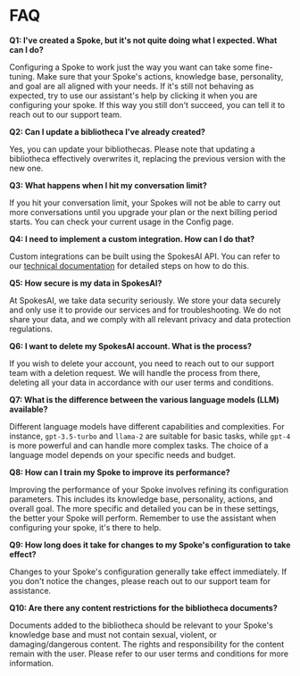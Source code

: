 ﻿# FAQ

**Q1: I've created a Spoke, but it's not quite doing what I expected. What can I do?**

Configuring a Spoke to work just the way you want can take some fine-tuning. Make sure that your Spoke's actions, knowledge base, personality, and goal are all aligned with your needs. If it's still not behaving as expected, try to use our assistant's help by clicking it when you are configuring your spoke. If this way you still don't succeed, you can tell it to reach out to our support team.

**Q2: Can I update a bibliotheca I've already created?**

Yes, you can update your bibliothecas. Please note that updating a bibliotheca effectively overwrites it, replacing the previous version with the new one.

**Q3: What happens when I hit my conversation limit?**

If you hit your conversation limit, your Spokes will not be able to carry out more conversations until you upgrade your plan or the next billing period starts. You can check your current usage in the Config page.

**Q4: I need to implement a custom integration. How can I do that?**

Custom integrations can be built using the SpokesAI API. You can refer to our [technical documentation](#) for detailed steps on how to do this.

**Q5: How secure is my data in SpokesAI?**

At SpokesAI, we take data security seriously. We store your data securely and only use it to provide our services and for troubleshooting. We do not share your data, and we comply with all relevant privacy and data protection regulations.

**Q6: I want to delete my SpokesAI account. What is the process?**

If you wish to delete your account, you need to reach out to our support team with a deletion request. We will handle the process from there, deleting all your data in accordance with our user terms and conditions.

**Q7: What is the difference between the various language models (LLM) available?**

Different language models have different capabilities and complexities. For instance, `gpt-3.5-turbo` and `llama-2` are suitable for basic tasks, while `gpt-4` is more powerful and can handle more complex tasks. The choice of a language model depends on your specific needs and budget.

**Q8: How can I train my Spoke to improve its performance?**

Improving the performance of your Spoke involves refining its configuration parameters. This includes its knowledge base, personality, actions, and overall goal. The more specific and detailed you can be in these settings, the better your Spoke will perform. Remember to use the assistant when configuring your spoke, it's there to help.

**Q9: How long does it take for changes to my Spoke's configuration to take effect?**

Changes to your Spoke's configuration generally take effect immediately. If you don't notice the changes, please reach out to our support team for assistance.

**Q10: Are there any content restrictions for the bibliotheca documents?**

Documents added to the bibliotheca should be relevant to your Spoke's knowledge base and must not contain sexual, violent, or damaging/dangerous content. The rights and responsibility for the content remain with the user. Please refer to our user terms and conditions for more information.
